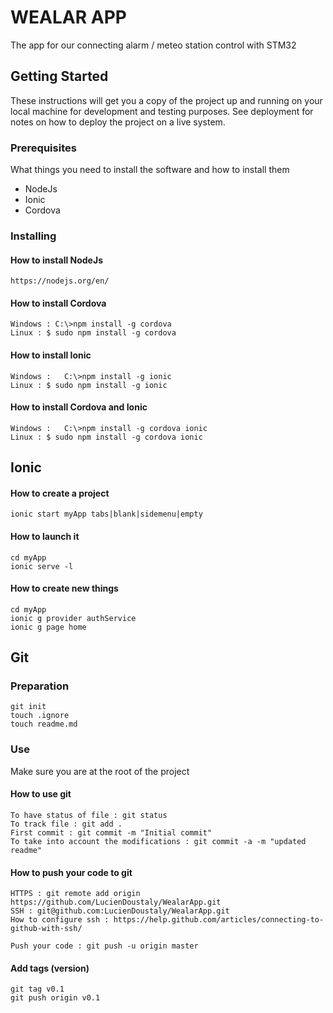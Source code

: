 # WEALAR APP

The app for our connecting alarm / meteo station control with STM32

## Getting Started

These instructions will get you a copy of the project up and running on your local machine for development and testing purposes. See deployment for notes on how to deploy the project on a live system.

### Prerequisites

What things you need to install the software and how to install them

* NodeJs
* Ionic
* Cordova


### Installing

#### How to install NodeJs

```
https://nodejs.org/en/
```

#### How to install Cordova

```
Windows : C:\>npm install -g cordova
Linux : $ sudo npm install -g cordova
```

#### How to install Ionic

```
Windows :	C:\>npm install -g ionic
Linux : $ sudo npm install -g ionic
```

#### How to install Cordova and Ionic

```
Windows :	C:\>npm install -g cordova ionic
Linux : $ sudo npm install -g cordova ionic
```

## Ionic

#### How to create a project

```
ionic start myApp tabs|blank|sidemenu|empty
```

#### How to launch it

```
cd myApp
ionic serve -l
```

#### How to create new things

```
cd myApp
ionic g provider authService
ionic g page home
```

## Git

### Preparation

```
git init 
touch .ignore
touch readme.md
```

### Use

Make sure you are at the root of the project

#### How to use git

```
To have status of file : git status
To track file : git add .
First commit : git commit -m "Initial commit"
To take into account the modifications : git commit -a -m "updated readme"
```

#### How to push your code to git

```
HTTPS : git remote add origin https://github.com/LucienDoustaly/WealarApp.git
SSH : git@github.com:LucienDoustaly/WealarApp.git
How to configure ssh : https://help.github.com/articles/connecting-to-github-with-ssh/

Push your code : git push -u origin master
```

#### Add tags (version)

```
git tag v0.1
git push origin v0.1
```